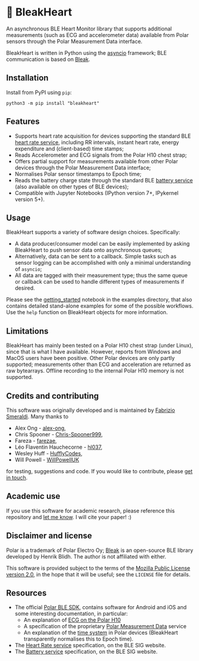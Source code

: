 # 🖤 BleakHeart 

An asynchronous BLE Heart Monitor library that supports additional measurements (such as ECG and accelerometer data) available from Polar sensors through the Polar Measurement Data interface. 

BleakHeart is written in Python using the [asyncio](https://docs.python.org/3/library/asyncio.html) framework; BLE communication is based on [Bleak](https://bleak.readthedocs.io/en/latest/#).

## Installation

Install from PyPI using ```pip```:
```
python3 -m pip install "bleakheart"
```

## Features

* Supports heart rate acquisition for devices supporting the standard BLE [heart rate service](https://www.bluetooth.com/specifications/specs/heart-rate-service-1-0/), including RR intervals, instant heart rate, energy expenditure and (client-based) time stamps;
* Reads Accelerometer and ECG signals from the Polar H10 chest strap; 
* Offers partial support for measurements available from other Polar devices through the Polar Measurement Data interface;
* Normalises Polar sensor timestamps to Epoch time; 
* Reads the battery charge state through the standard BLE [battery service](https://www.bluetooth.com/specifications/specs/battery-service/) (also available on other types of BLE devices);
* Compatible with Jupyter Notebooks (IPython version 7+, IPykernel version 5+).

## Usage

BleakHeart supports a variety of software design choices. Specifically:
* A data producer/consumer model can be easily implemented by asking BleakHeart to push sensor data onto asynchronous queues;
* Alternatively, data can be sent to a callback. Simple tasks such as sensor logging can be accomplished with only a minimal understanding of ```asyncio```;
* All data are tagged with their measurement type; thus the same queue or callback can be used to handle different types of measurements if desired.

Please see the [getting_started](examples/getting_started.ipynb) notebook in the examples directory, that also contains detailed stand-alone examples for some of the possible workflows. Use the ```help``` function on BleakHeart objects for more information.

## Limitations

BleakHeart has mainly been tested on a Polar H10 chest strap (under Linux), since that is what I have available. However, reports from Windows and MacOS users have been positive. Other Polar devices are only partly supported; measurements other than ECG and acceleration are returned as raw bytearrays. Offline recording to the internal Polar H10 memory is not supported.

## Credits and contributing

This software was originally developed and is maintained by [Fabrizio Smeraldi](http://www.eecs.qmul.ac.uk/~fabri/). Many thanks to 

* Alex Ong - [alex-ong](https://github.com/alex-ong),
* Chris Spooner - [Chris-Spooner999](https://github.com/Chris-Spooner999),
* Fareza - [farezae](https://github.com/farezae),
* Léo Flaventin Hauchecorne - [hl037](https://github.com/hl037),
* Wesley Huff - [HufflyCodes](https://github.com/HufflyCodes),
* Will Powell - [WillPowellUK](https://github.com/WillPowellUK)

for testing, suggestions and code. If you would like to contribute, please [get in touch](mailto:fabrizio@smeraldi.net).

## Academic use

If you use this software for academic research, please reference this repository and [let me know](mailto:fabrizio@smeraldi.net). I will cite your paper! :)

## Disclaimer and license

Polar is a trademark of Polar Electro Oy; [Bleak](https://bleak.readthedocs.io/en/latest/#) is an open-source BLE library developed by Henrik Blidh. The author is not affiliated with either.

This software is provided subject to the terms of the [Mozilla Public License version 2.0](https://www.mozilla.org/en-US/MPL/2.0/), in the hope that it will be useful; see the ```LICENSE``` file for details.

## Resources

* The official [Polar BLE SDK](https://github.com/polarofficial/polar-ble-sdk), contains software for Android and iOS and some interesting documentation, in particular:
    * An explanation of [ECG on the Polar H10](https://github.com/polarofficial/polar-ble-sdk/blob/master/technical_documentation/H10_ECG_Explained.docx)
    * A specification of the proprietary [Polar Measurement Data](https://github.com/polarofficial/polar-ble-sdk/blob/52ef4c4b77e5f83b0839f0f4f72623a9b9d79372/technical_documentation/Polar_Measurement_Data_Specification.pdf) service
    * An explanation of the [time system](https://github.com/polarofficial/polar-ble-sdk/blob/master/documentation/TimeSystemExplained.md) in Polar devices (BleakHeart transparently normalises this to Epoch time).
* The [Heart Rate service](https://www.bluetooth.com/specifications/specs/heart-rate-service-1-0/) specification, on  the BLE SIG website.
* The [Battery service](https://www.bluetooth.com/specifications/specs/battery-service/) specification, on the BLE SIG website.
